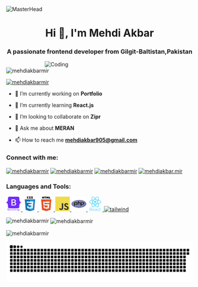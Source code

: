 ![MasterHead](https://user-images.githubusercontent.com/80781196/190216139-7697aa5a-c9a0-4bd6-80bf-3aca76a2e1c8.gif)
<h1 align="center">Hi 👋, I'm Mehdi Akbar</h1>  
<h3 align="center">A passionate frontend developer from Gilgit-Baltistan,Pakistan</h3>    
<img align="right" alt="Coding" width="400" src="https://cdn.dribbble.com/users/1162077/screenshots/3848914/programmer.gif">

<p align="left"> <img src="https://komarev.com/ghpvc/?username=mehdiakbarmir&label=Profile%20views&color=0e75b6&style=flat" alt="mehdiakbarmir" /> </p>

<p align="left"> <a href="https://twitter.com/mehdiakbarmir" target="blank"><img src="https://img.shields.io/twitter/follow/mehdiakbarmir?logo=twitter&style=for-the-badge" alt="mehdiakbarmir" /></a> </p>

- 🔭 I’m currently working on **Portfolio**

- 🌱 I’m currently learning **React.js**

- 👯 I’m looking to collaborate on **Zipr**

- 💬 Ask me about **MERAN**

- 📫 How to reach me **mehdiakbar905@gmail.com**

<h3 align="left">Connect with me:</h3>
<p align="left">
<a href="https://twitter.com/mehdiakbarmir" target="blank"><img align="center" src="https://raw.githubusercontent.com/rahuldkjain/github-profile-readme-generator/master/src/images/icons/Social/twitter.svg" alt="mehdiakbarmir" height="30" width="40" /></a>
<a href="https://linkedin.com/in/mehdiakbarmir" target="blank"><img align="center" src="https://raw.githubusercontent.com/rahuldkjain/github-profile-readme-generator/master/src/images/icons/Social/linked-in-alt.svg" alt="mehdiakbarmir" height="30" width="40" /></a>
<a href="https://fb.com/mehdiakbarmir" target="blank"><img align="center" src="https://raw.githubusercontent.com/rahuldkjain/github-profile-readme-generator/master/src/images/icons/Social/facebook.svg" alt="mehdiakbarmir" height="30" width="40" /></a>
<a href="https://instagram.com/mehdiakbar.mir" target="blank"><img align="center" src="https://raw.githubusercontent.com/rahuldkjain/github-profile-readme-generator/master/src/images/icons/Social/instagram.svg" alt="mehdiakbar.mir" height="30" width="40" /></a>
</p>

<h3 align="left">Languages and Tools:</h3>
<p align="left"> <a href="https://getbootstrap.com" target="_blank" rel="noreferrer"> <img src="https://raw.githubusercontent.com/devicons/devicon/master/icons/bootstrap/bootstrap-plain-wordmark.svg" alt="bootstrap" width="40" height="40"/> </a> <a href="https://www.w3schools.com/css/" target="_blank" rel="noreferrer"> <img src="https://raw.githubusercontent.com/devicons/devicon/master/icons/css3/css3-original-wordmark.svg" alt="css3" width="40" height="40"/> </a> <a href="https://www.w3.org/html/" target="_blank" rel="noreferrer"> <img src="https://raw.githubusercontent.com/devicons/devicon/master/icons/html5/html5-original-wordmark.svg" alt="html5" width="40" height="40"/> </a> <a href="https://developer.mozilla.org/en-US/docs/Web/JavaScript" target="_blank" rel="noreferrer"> <img src="https://raw.githubusercontent.com/devicons/devicon/master/icons/javascript/javascript-original.svg" alt="javascript" width="40" height="40"/> </a> <a href="https://www.php.net" target="_blank" rel="noreferrer"> <img src="https://raw.githubusercontent.com/devicons/devicon/master/icons/php/php-original.svg" alt="php" width="40" height="40"/> </a> <a href="https://reactjs.org/" target="_blank" rel="noreferrer"> <img src="https://raw.githubusercontent.com/devicons/devicon/master/icons/react/react-original-wordmark.svg" alt="react" width="40" height="40"/> </a> <a href="https://tailwindcss.com/" target="_blank" rel="noreferrer"> <img src="https://www.vectorlogo.zone/logos/tailwindcss/tailwindcss-icon.svg" alt="tailwind" width="40" height="40"/> </a> </p>

<p><img align="left" src="https://github-readme-stats.vercel.app/api/top-langs?username=mehdiakbarmir&theme=dark&show_icons=true&locale=en&layout=compact" alt="mehdiakbarmir" /></p>

<p>&nbsp;<img align="center" src="https://github-readme-stats.vercel.app/api?username=mehdiakbarmir&theme=dark&show_icons=true&locale=en" alt="mehdiakbarmir" /></p>

<p><img align="center" src="https://github-readme-streak-stats.herokuapp.com/?user=mehdiakbarmir&" alt="mehdiakbarmir" /></p>
  
<img src="https://github.com/taniyow/taniyow/raw/main/github-contribution-grid-snake.svg" alt="Snake animation" style="max-width: 100%;">


